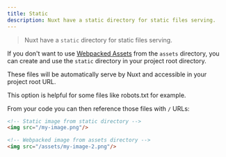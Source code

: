 ```yaml
---
title: Static
description: Nuxt have a static directory for static files serving.
---
```


> Nuxt have a `static` directory for static files serving.

If you don't want to use [Webpacked Assets](/guide/assets) from the `assets` directory, you can create and use the `static` directory in your project root directory.

These files will be automatically serve by Nuxt and accessible in your project root URL.

This option is helpful for some files like robots.txt for example.

From your code you can then reference those files with `/` URLs:

```html
<!-- Static image from static directory -->
<img src="/my-image.png"/>

<!-- Webpacked image from assets directory -->
<img src="/assets/my-image-2.png"/>
```
